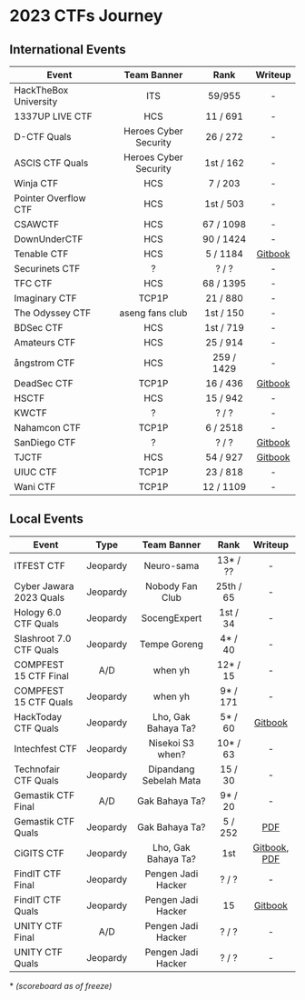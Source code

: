 # 2023 CTFs Journey

## International Events
| Event | Team Banner | Rank | Writeup |
| --- | :---: |  :---: | :---: |
| HackTheBox University | ITS | 59/955 | - |
| 1337UP LIVE CTF |  HCS | 11 / 691 | - | 
| D-CTF Quals |  Heroes Cyber Security | 26 / 272 | - | 
| ASCIS CTF Quals |  Heroes Cyber Security | 1st / 162 | - | 
| Winja CTF |  HCS | 7 / 203 | - | 
| Pointer Overflow CTF |  HCS |  1st / 503 | - |
| CSAWCTF |  HCS |  67 / 1098 | - |
| DownUnderCTF |  HCS |  90 / 1424 | - |
| Tenable CTF |  HCS |  5 / 1184 | [Gitbook](https://hyggehalcyon.gitbook.io/page/ctfs/2023/tenable-ctf-2023) |
| Securinets CTF |  ? | ? / ? | - |
| TFC CTF |  HCS |  68 / 1395 | - |
| Imaginary CTF |  TCP1P | 21 / 880 | - |
| The Odyssey CTF |  aseng fans club | 1st / 150 | - |
| BDSec CTF |  HCS | 1st / 719 | - |
| Amateurs CTF |  HCS | 25 / 914 | - |
| ångstrom CTF |  HCS | 259 / 1429 | - 
| DeadSec CTF |  TCP1P | 16 / 436 | [Gitbook](https://hyggehalcyon.gitbook.io/page/ctfs/2023/deadsec-ctf-2023) 
| HSCTF |  HCS | 15 / 942 | -
| KWCTF |  ? | ? / ? | - 
| Nahamcon CTF |  TCP1P | 6 / 2518 | -     
| SanDiego CTF | ? | ? / ? | [Gitbook](https://hyggehalcyon.gitbook.io/page/ctfs/2023/sandiegoctf-2023) 
| TJCTF |   HCS | 54 / 927 | [Gitbook](https://hyggehalcyon.gitbook.io/page/ctfs/2023/tjctf-2023) 
| UIUC CTF |  TCP1P | 23 / 818 | -    
| Wani CTF |  TCP1P | 12 / 1109 | - 
    
    
## Local Events
| Event | Type | Team Banner | Rank | Writeup |
| --- | :---: |  :---: |  :---: | :---: |
| ITFEST CTF | Jeopardy | Neuro-sama | 13* / ?? | - |
| Cyber Jawara 2023 Quals | Jeopardy | Nobody Fan Club | 25th / 65 | - |
| Hology 6.0 CTF Quals | Jeopardy | SocengExpert | 1st / 34 | - |
| Slashroot 7.0 CTF Quals | Jeopardy | Tempe Goreng | 4* / 40 | - |
| COMPFEST 15 CTF Final | A/D | when yh | 12* / 15 | - |
| COMPFEST 15 CTF Quals | Jeopardy | when yh | 9* / 171 | - |
| HackToday CTF Quals | Jeopardy | Lho, Gak Bahaya Ta? | 5* / 60 | [Gitbook](https://hyggehalcyon.gitbook.io/page/ctfs/2023/hacktoday-ctf-quals) |
| Intechfest CTF | Jeopardy | Nisekoi S3 when? | 10* / 63 | - |
| Technofair CTF Quals | Jeopardy | Dipandang Sebelah Mata | 15 / 30 | - |
| Gemastik CTF Final | A/D | Gak Bahaya Ta? | 9* / 20 | - |
| Gemastik CTF Quals | Jeopardy | Gak Bahaya Ta? | 5 / 252 | [PDF](https://github.com/HyggeHalcyon/WriteUps/blob/main/2023/GemastikCTF/Qualifier/Writeup%20Seleksi%20Gemastik%202023%20-%20Gak%20Bahaya%20Ta.pdf) |
| CiGITS CTF | Jeopardy |  Lho, Gak Bahaya Ta? | 1st | [Gitbook](https://hyggehalcyon.gitbook.io/page/ctfs/2023/cigits-2023), [PDF](https://github.com/HyggeHalcyon/WriteUps/blob/main/2023/CiGITSCTF/Seleksi_Internal_Gemastik_2023_Gak_Bahaya_Ta.pdf)
| FindIT CTF Final | Jeopardy  | Pengen Jadi Hacker | ? / ? | -
| FindIT CTF Quals | Jeopardy | Pengen Jadi Hacker | 15 | [Gitbook](https://hyggehalcyon.gitbook.io/page/ctfs/2023/findit-ctf-2023) 
| UNITY CTF Final | A/D | Pengen Jadi Hacker | ? / ? | -
| UNITY CTF Quals | Jeopardy | Pengen Jadi Hacker | ? / ? | -

\* *(scoreboard as of freeze)*